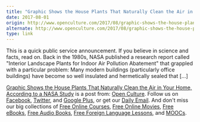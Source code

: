 ```yaml
---
title: "Graphic Shows the House Plants That Naturally Clean the Air in Your Home, According to a NASA Study"
date: 2017-08-01
origin: http://www.openculture.com/2017/08/graphic-shows-the-house-plants-that-naturally-clean-the-air-in-your-home.html
alternate: http://www.openculture.com/2017/08/graphic-shows-the-house-plants-that-naturally-clean-the-air-in-your-home.html
type: link
---
```


<p>This is a quick public service announcement. If you believe in science and facts, read on. Back in the 1980s, NASA published a research report called &quot;Interior Landscape Plants for Indoor Air Pollution Abatement&quot; that grappled with a particular problem: Many modern buildings (particularly office buildings) have become so well insulated and hermetically sealed that […]<br>
</p>
<p><a rel="nofollow" href="http://www.openculture.com/2017/08/graphic-shows-the-house-plants-that-naturally-clean-the-air-in-your-home.html">Graphic Shows the House Plants That Naturally Clean the Air in Your Home, According to a NASA Study</a> is a post from: <a href="http://www.openculture.com">Open Culture</a>. Follow us on <a href="https://www.facebook.com/openculture">Facebook</a>, <a href="https://twitter.com/#!/openculture">Twitter</a>, and <a href="https://plus.google.com/108579751001953501160/posts">Google Plus</a>, or get our <a href="http://www.openculture.com/dailyemail">Daily Email</a>. And don't miss our big collections of <a href="http://www.openculture.com/freeonlinecourses">Free Online Courses</a>, <a href="http://www.openculture.com/freemoviesonline">Free Online Movies</a>, <a href="http://www.openculture.com/free_ebooks">Free eBooks</a>, <a href="http://www.openculture.com/freeaudiobooks">Free Audio Books</a>, <a href="http://www.openculture.com/freelanguagelessons">Free Foreign Language Lessons</a>, and <a href="http://www.openculture.com/free_certificate_courses">MOOCs</a>.</p>